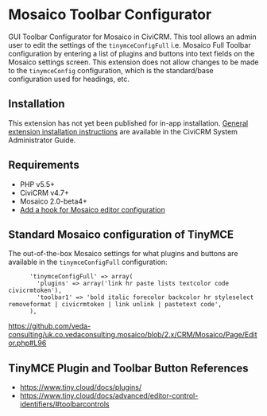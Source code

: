 # Mosaico Toolbar Configurator

GUI Toolbar Configurator for Mosaico in CiviCRM. This tool allows an admin user to edit the settings of the `tinymceConfigFull` i.e. Mosaico Full Toolbar configuration by entering a list of plugins and buttons into text fields on the Mosaico settings screen. This extension does not allow changes to be made to the `tinymceConfig` configuration, which is the standard/base configuration used for headings, etc.

## Installation

This extension has not yet been published for in-app installation. [General extension installation instructions](https://docs.civicrm.org/sysadmin/en/latest/customize/extensions/#installing-a-new-extension) are available in the CiviCRM System Administrator Guide.

## Requirements

* PHP v5.5+
* CiviCRM v4.7+
* Mosaico 2.0-beta4+
* [Add a hook for Mosaico editor configuration](https://patch-diff.githubusercontent.com/raw/veda-consulting/uk.co.vedaconsulting.mosaico/pull/272.patch)

## Standard Mosaico configuration of TinyMCE

The out-of-the-box Mosaico settings for what plugins and buttons are available in the `tinymceConfigFull` configuration:

```
      'tinymceConfigFull' => array(
        'plugins' => array('link hr paste lists textcolor code civicrmtoken'),
        'toolbar1' => 'bold italic forecolor backcolor hr styleselect removeformat | civicrmtoken | link unlink | pastetext code',
      ),
```

https://github.com/veda-consulting/uk.co.vedaconsulting.mosaico/blob/2.x/CRM/Mosaico/Page/Editor.php#L96

## TinyMCE Plugin and Toolbar Button References

- https://www.tiny.cloud/docs/plugins/
- https://www.tiny.cloud/docs/advanced/editor-control-identifiers/#toolbarcontrols
